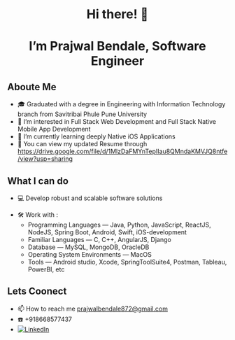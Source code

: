 <h1 align="center">
Hi there! 👋
</h1>

<h1 align="center"> I’m Prajwal Bendale, Software Engineer</h1>

## Aboute Me

- 🎓 Graduated with a degree in Engineering with Information Technology branch from Savitribai Phule Pune University
- 👀 I’m interested in Full Stack Web Development and Full Stack Native Mobile App Development
- 🌱 I’m currently learning deeply Native iOS Applications
- 💞️ You can view my updated Resume through https://drive.google.com/file/d/1MlzDaFMYnTepIIau8QMndaKMVJQ8ntfe/view?usp=sharing

## What I can do

- 💻 Develop robust and scalable software solutions

* 🛠️ Work with :
  - Programming Languages — Java, Python, JavaScript, ReactJS, NodeJS, Spring Boot, Android, Swift, iOS-development
  - Familiar Languages — C, C++, AngularJS, Django
  - Database — MySQL, MongoDB, OracleDB
  - Operating System Environments — MacOS
  - Tools — Android studio, Xcode, SpringToolSuite4, Postman, Tableau, PowerBI, etc

## Lets Coonect

- 📫 How to reach me prajwalbendale872@gmail.com
- :phone: +918668577437
- [![LinkedIn](https://img.shields.io/badge/linkedin-%230077B5.svg?style=for-the-badge&logo=linkedin&logoColor=white)][1]

  
[1]: https://www.linkedin.com/in/prajwal-bendale-85bb0b190?trk=contact-info
<!---
PrajwalBendale/PrajwalBendale is a ✨ special ✨ repository because its `README.md` (this file) appears on your GitHub profile.
You can click the Preview link to take a look at your changes.
--->
